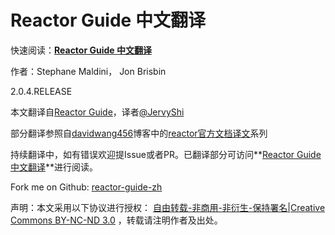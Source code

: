 # Reactor Guide 中文翻译

快速阅读：**[Reactor Guide 中文翻译](https://jervyshi.gitbooks.io/reactor-guide-zh/content/)**

作者：Stephane Maldini， Jon Brisbin

2.0.4.RELEASE

本文翻译自[Reactor Guide](http://projectreactor.io/docs/reference/)，译者[@JervyShi](http://weibo.com/sjw1105)

部分翻译参照自[davidwang456](http://www.cnblogs.com/davidwang456)博客中的[reactor官方文档译文](http://www.cnblogs.com/davidwang456/p/4589439.html)系列

持续翻译中，如有错误欢迎提Issue或者PR。已翻译部分可访问**[Reactor Guide 中文翻译](https://jervyshi.gitbooks.io/reactor-guide-zh/content/)**进行阅读。

Fork me on Github: [reactor-guide-zh](https://github.com/JervyShi/reactor-guide-zh)

声明：本文采用以下协议进行授权： [自由转载-非商用-非衍生-保持署名|Creative Commons BY-NC-ND 3.0](http://creativecommons.org/licenses/by-nc-nd/3.0/deed.zh) ，转载请注明作者及出处。
